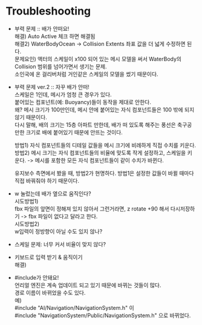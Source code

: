 # Troubleshooting
- 부력 문제 :: 배가 안떠요!  
해결) Auto Active 체크 하면 해결됨  
해결2) WaterBodyOcean → Collision Extents 좌표 값을 더 넓게 수정하면 된다.  
문제요인) 액터의 스케일이 x100 되어 있는 메시 모델을 써서 WaterBody의 Collision 범위를 넘어가면서 생기는 문제.   
소인국에 온 걸리버처럼 거인같은 스케일의 모델을 썼기 때문이다.  

- 부력 문제 ver.2 :: 자꾸 배가 안떠!  
스케일은 1인데, 메시가 엄청 큰 경우가 있다.  
붙어있는 컴포넌트(예: Buoyancy)들이 동작을 제대로 안한다.   
왜? 메시 크기가 100만인데, 메시 안에 붙어있는 자식 컴포넌트들은 100 밖에 되지 않기 때문이다.   
다시 말해, 배의 크기는 15층 아파트 만한데, 배가 떠 있도록 해주는 풍선은 축구공만한 크기로 배에 붙어있기 때문에 안뜨는 것이다.  
    
  방법1) 자식 컴포넌트들의 디테일 값들을 메시 크기에 비례하게 직접 수치를 키운다.  
  방법2) 메시 크기는 자식 컴포넌트들의 비율에 맞도록 작게 설정하고, 스케일을 키운다. -> 메시를 포함한 모든 자식 컴포넌트들이 같이 수치가 바뀐다.  
  
  유지보수 측면에서 봤을 때, 방법2가 현명하다. 방법1은 설정한 값들이 바뀔 때마다 직접 바꿔줘야 하기 때문이다.  

- w 눌렀는데 배가 옆으로 움직인다?  
시도방법1)  
fbx 파일의 앞면이 정해져 있지 않아서 그런거라면, z rotate +90 해서 다시저장하기 -> fbx 파일이 없다고 달라고 한다.  
시도방법2)  
w입력이 정방향이 아닐 수도 있지 않나?
- 스케일 문제: 너무 커서 비율이 맞지 않다?  
- 키보드로 입력 받기 & 움직이기  
해결)

- #include가 안돼요!  
언리얼 엔진은 계속 업데이트 되고 있기 때문에 바뀌는 것들이 많다.  
경로 이름이 바뀌었을 수도 있다.  
예)  
#include "AI/Navigation/NavigationSystem.h" 이  
#include "NavigationSystem/Public/NavigationSystem.h" 으로 바뀌었다.  
